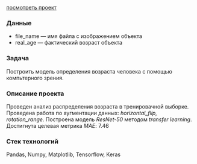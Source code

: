 [посмотреть проект](https://nbviewer.jupyter.org/github/IlyaMoshonkin/ds_projects/blob/master/face_age_define/face_age_define.ipynb)

### Данные 
- file_name — имя файла с изображением объекта
- real_age — фактический возраст объекта


### Задача
Построить модель определения возраста человека с помощью компьтерного зрения.

### Описание проекта
Проведен анализ распределения возраста в тренировачной выборке. Проведена работа по аугментации данных: *horizontal_flip, rotation_range*. Построена модель *ResNet-50* методом *transfer learning*. Достигнута целевая метрика *MAE*: 7.46

### Стек технологий
Pandas, Numpy, Matplotlib, Tensorflow, Keras 

